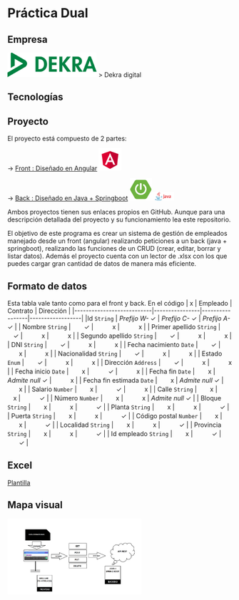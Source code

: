# Práctica Dual
## Empresa

<img src= "https://github.com/MarcosMoralesAragon/dual-intership/blob/main/Dekra.jpg" width="200" />
> Dekra digital

## Tecnologías


## Proyecto
El proyecto está compuesto de 2 partes:

-> [Front : Diseñado en Angular](https://github.com/MarcosMoralesAragon/portal-gestion) <img src= "https://github.com/MarcosMoralesAragon/dual-intership/blob/main/Angular.png" width="50" />

-> [Back : Diseñado en Java + Springboot](https://github.com/MarcosMoralesAragon/apirestjava) <img src= "https://github.com/MarcosMoralesAragon/dual-intership/blob/main/spring.png" width="50" /><img src= "https://github.com/MarcosMoralesAragon/dual-intership/blob/main/Javalogo.jpg" width="50" />

Ambos proyectos tienen sus enlaces propios en GitHub. Aunque para una descripción detallada del proyecto y su funcionamiento lea este repositorio.

El objetivo de este programa es crear un sistema de gestión de empleados manejado desde un front (angular) realizando peticiones a un back (java + springboot), realizando las funciones de un CRUD (crear, editar, borrar y listar datos). Además el proyecto cuenta con un lector de .xlsx con los que puedes cargar gran cantidad de datos de manera más eficiente.

## Formato de datos
Esta tabla vale tanto como para el front y back. En el código 
|             x             | Empleado       | Contrato        | Dirección        |
|---------------------------|----------------|-----------------|------------------|
|Id                `String` | *Prefijo W-* ✓ | *Prefijo C-* ✓  | *Prefijo A-* ✓  |
| Nombre           `String` |ㅤㅤ ✓           |ㅤㅤㅤ x          | ㅤㅤㅤx          |
| Primer apellido  `String` | ㅤㅤ✓           |ㅤㅤㅤ x          | ㅤㅤㅤx          |
| Segundo apellido `String` | ㅤㅤ✓           | ㅤㅤㅤx          | ㅤㅤㅤx          |
| DNI              `String` | ㅤㅤ✓           | ㅤㅤㅤx          | ㅤㅤㅤx          |
| Fecha nacimiento   `Date` | ㅤㅤ✓           | ㅤㅤㅤx          | ㅤㅤㅤx          |
| Nacionalidad     `String` | ㅤㅤ✓           | ㅤㅤㅤx          | ㅤㅤㅤx          |
| Estado             `Enum` | ㅤㅤ✓           | ㅤㅤㅤx          | ㅤㅤㅤx          |
| Dirección       `Address` | ㅤㅤ✓           |  ㅤㅤㅤx          | ㅤㅤㅤx          |
| Fecha inicio       `Date` | ㅤㅤx           | ㅤㅤㅤ✓          | ㅤㅤㅤx          |
| Fecha fin          `Date` | ㅤㅤx           | *Admite null* ✓ | ㅤㅤㅤx          |
| Fecha fin estimada `Date` | ㅤㅤx           | *Admite null* ✓ | ㅤㅤㅤx          |
| Salario          `Number` | ㅤㅤx           | ㅤㅤㅤ✓          | ㅤㅤㅤx          |
| Calle            `String` | ㅤㅤx           | ㅤㅤㅤx          | ㅤㅤㅤ✓          |
| Número           `Number` | ㅤㅤx           | ㅤㅤㅤx          | *Admite null* ✓ |
| Bloque           `String` | ㅤㅤx           | ㅤㅤㅤx          | ㅤㅤㅤ✓          |
| Planta           `String` | ㅤㅤx           | ㅤㅤㅤx          | ㅤㅤㅤ✓          |
| Puerta           `String` | ㅤㅤx           | ㅤㅤㅤx          | ㅤㅤㅤ✓          |
| Código postal    `Number` | ㅤㅤx           | ㅤㅤㅤx          | ㅤㅤㅤ✓          |
| Localidad        `String` | ㅤㅤx           | ㅤㅤㅤx          | ㅤㅤㅤ✓          |
| Provincia        `String` | ㅤㅤx           | ㅤㅤㅤx          | ㅤㅤㅤ✓          |
| Id empleado      `String` | ㅤㅤx           | ㅤㅤㅤ✓          | ㅤㅤㅤ✓          |



## Excel

[Plantilla](https://github.com/MarcosMoralesAragon/dual-intership/blob/main/Plantilla.xlsx)

## Mapa visual

<img src= "https://github.com/MarcosMoralesAragon/dual-intership/blob/main/Esquema.png" width="300" />
